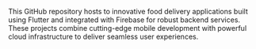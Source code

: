 This GitHub repository hosts to innovative food delivery applications built using Flutter and integrated with Firebase for robust backend services. These projects combine cutting-edge mobile development with powerful cloud infrastructure to deliver seamless user experiences.
